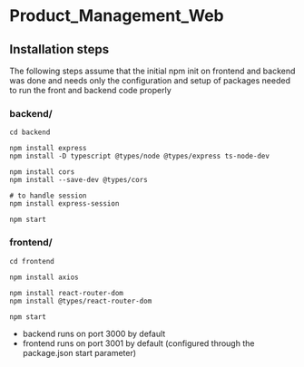 # Product_Management_Web


## Installation steps

The following steps assume that the initial npm init on frontend and backend was done and needs only 
the configuration and setup of packages needed to run the front and backend code properly

### backend/

```
cd backend

npm install express
npm install -D typescript @types/node @types/express ts-node-dev

npm install cors
npm install --save-dev @types/cors

# to handle session
npm install express-session

npm start
```

### frontend/

```
cd frontend

npm install axios

npm install react-router-dom
npm install @types/react-router-dom

npm start
```

- backend runs on port 3000 by default
- frontend runs on port 3001 by default (configured through the package.json start parameter)